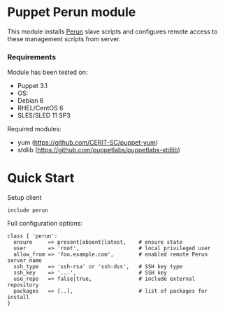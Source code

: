 # Puppet Perun module

This module installs [Perun](http://perun.metacentrum.cz/) slave
scripts and configures remote access to these management scripts
from server.

### Requirements

Module has been tested on:

* Puppet 3.1
* OS:
 * Debian 6
 * RHEL/CentOS 6
 * SLES/SLED 11 SP3

Required modules:

* yum (https://github.com/CERIT-SC/puppet-yum)
* stdlib (https://github.com/puppetlabs/puppetlabs-stdlib)

# Quick Start

Setup client

    include perun

Full configuration options:

    class { 'perun':
      ensure     => present|absent|latest,    # ensure state
      user       => 'root',                   # local privileged user
      allow_from => 'foo.example.com',        # enabled remote Perun server name
      ssh_type   => 'ssh-rsa' or 'ssh-dss',   # SSH key type
      ssh_key    => '...',                    # SSH key
      use_repo   => false|true,               # include external repository
      packages   => [..],                     # list of packages for install
    }
